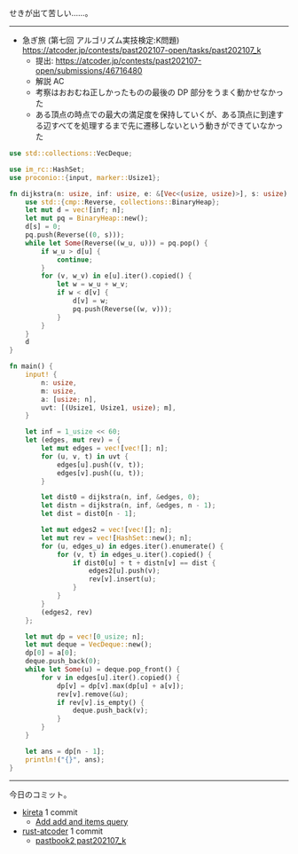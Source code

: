 せきが出て苦しい……。

---

- 急ぎ旅 (第七回 アルゴリズム実技検定:K問題)
  <https://atcoder.jp/contests/past202107-open/tasks/past202107_k>
  - 提出: <https://atcoder.jp/contests/past202107-open/submissions/46716480>
  - 解説 AC
  - 考察はおおむね正しかったものの最後の DP 部分をうまく動かせなかった
  - ある頂点の時点での最大の満足度を保持していくが、ある頂点に到達する辺すべてを処理するまで先に遷移しないという動きができていなかった

```rust
use std::collections::VecDeque;

use im_rc::HashSet;
use proconio::{input, marker::Usize1};

fn dijkstra(n: usize, inf: usize, e: &[Vec<(usize, usize)>], s: usize) -> Vec<usize> {
    use std::{cmp::Reverse, collections::BinaryHeap};
    let mut d = vec![inf; n];
    let mut pq = BinaryHeap::new();
    d[s] = 0;
    pq.push(Reverse((0, s)));
    while let Some(Reverse((w_u, u))) = pq.pop() {
        if w_u > d[u] {
            continue;
        }
        for (v, w_v) in e[u].iter().copied() {
            let w = w_u + w_v;
            if w < d[v] {
                d[v] = w;
                pq.push(Reverse((w, v)));
            }
        }
    }
    d
}

fn main() {
    input! {
        n: usize,
        m: usize,
        a: [usize; n],
        uvt: [(Usize1, Usize1, usize); m],
    }

    let inf = 1_usize << 60;
    let (edges, mut rev) = {
        let mut edges = vec![vec![]; n];
        for (u, v, t) in uvt {
            edges[u].push((v, t));
            edges[v].push((u, t));
        }

        let dist0 = dijkstra(n, inf, &edges, 0);
        let distn = dijkstra(n, inf, &edges, n - 1);
        let dist = dist0[n - 1];

        let mut edges2 = vec![vec![]; n];
        let mut rev = vec![HashSet::new(); n];
        for (u, edges_u) in edges.iter().enumerate() {
            for (v, t) in edges_u.iter().copied() {
                if dist0[u] + t + distn[v] == dist {
                    edges2[u].push(v);
                    rev[v].insert(u);
                }
            }
        }
        (edges2, rev)
    };

    let mut dp = vec![0_usize; n];
    let mut deque = VecDeque::new();
    dp[0] = a[0];
    deque.push_back(0);
    while let Some(u) = deque.pop_front() {
        for v in edges[u].iter().copied() {
            dp[v] = dp[v].max(dp[u] + a[v]);
            rev[v].remove(&u);
            if rev[v].is_empty() {
                deque.push_back(v);
            }
        }
    }

    let ans = dp[n - 1];
    println!("{}", ans);
}
```

---

今日のコミット。

- [kireta](https://github.com/bouzuya/kireta) 1 commit
  - [Add add and items query](https://github.com/bouzuya/kireta/commit/7c4a917b23df3809afb10f8f480002d223544c5d)
- [rust-atcoder](https://github.com/bouzuya/rust-atcoder) 1 commit
  - [pastbook2 past202107_k](https://github.com/bouzuya/rust-atcoder/commit/ade09c963675d84299ec4f4459b818c95d04082a)
